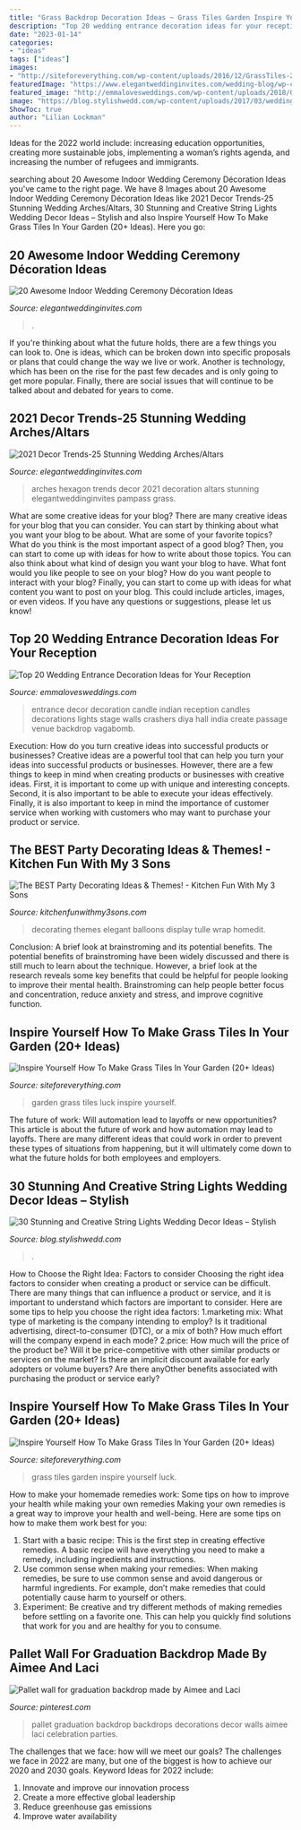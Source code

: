 ```yaml
---
title: "Grass Backdrop Decoration Ideas ~ Grass Tiles Garden Inspire Yourself Luck"
description: "Top 20 wedding entrance decoration ideas for your reception"
date: "2023-01-14"
categories:
- "ideas"
tags: ["ideas"]
images:
- "http://siteforeverything.com/wp-content/uploads/2016/12/GrassTiles-22.jpg"
featuredImage: "https://www.elegantweddinginvites.com/wedding-blog/wp-content/uploads/2015/12/stylish-indoor-wedding-ceremony-decor-ideas-with-lights-.jpg"
featured_image: "http://emmalovesweddings.com/wp-content/uploads/2018/06/wedding-entrance-decoration-ideas-with-candle-lights.jpg"
image: "https://blog.stylishwedd.com/wp-content/uploads/2017/03/wedding-decor-inspiration-from-string-lights-displays..jpg"
ShowToc: true
author: "Lilian Lockman"
---
```



Ideas for the 2022 world include: increasing education opportunities, creating more sustainable jobs, implementing a woman’s rights agenda, and increasing the number of refugees and immigrants.

	

		
searching about 20 Awesome Indoor Wedding Ceremony Décoration Ideas you've came to the right page. We have 8 Images about 20 Awesome Indoor Wedding Ceremony Décoration Ideas like 2021 Decor Trends-25 Stunning Wedding Arches/Altars, 30 Stunning and Creative String Lights Wedding Decor Ideas – Stylish and also Inspire Yourself How To Make Grass Tiles In Your Garden (20+ Ideas). Here you go:
		
    
## 20 Awesome Indoor Wedding Ceremony Décoration Ideas

<img loading=lazy src="https://www.elegantweddinginvites.com/wedding-blog/wp-content/uploads/2015/12/stylish-indoor-wedding-ceremony-decor-ideas-with-lights-.jpg" onerror="this.onerror=null;this.src='https://tse1.mm.bing.net/th?id=OIP.Sztx7D3MUhtW80X5JRoH_wHaLH&amp;pid=15.1';" alt="20 Awesome Indoor Wedding Ceremony Décoration Ideas">

_Source: elegantweddinginvites.com_

>. 

	

If you're thinking about what the future holds, there are a few things you can look to. One is ideas, which can be broken down into specific proposals or plans that could change the way we live or work. Another is technology, which has been on the rise for the past few decades and is only going to get more popular. Finally, there are social issues that will continue to be talked about and debated for years to come.

    
## 2021 Decor Trends-25 Stunning Wedding Arches/Altars

<img loading=lazy src="https://www.elegantweddinginvites.com/wedding-blog/wp-content/uploads/2020/12/DIY-hexagon-wooden-wedding-arches-with-fabric.jpg" onerror="this.onerror=null;this.src='https://tse2.mm.bing.net/th?id=OIP.tkCMZAUxLX9v4Na2-75DCgHaLe&amp;pid=15.1';" alt="2021 Decor Trends-25 Stunning Wedding Arches/Altars">

_Source: elegantweddinginvites.com_

>arches hexagon trends decor 2021 decoration altars stunning elegantweddinginvites pampass grass. 

	

What are some creative ideas for your blog?
There are many creative ideas for your blog that you can consider. You can start by thinking about what you want your blog to be about. What are some of your favorite topics? What do you think is the most important aspect of a good blog? Then, you can start to come up with ideas for how to write about those topics. You can also think about what kind of design you want your blog to have. What font would you like people to see on your blog? How do you want people to interact with your blog? Finally, you can start to come up with ideas for what content you want to post on your blog. This could include articles, images, or even videos. If you have any questions or suggestions, please let us know!

    
## Top 20 Wedding Entrance Decoration Ideas For Your Reception

<img loading=lazy src="http://emmalovesweddings.com/wp-content/uploads/2018/06/wedding-entrance-decoration-ideas-with-candle-lights.jpg" onerror="this.onerror=null;this.src='https://tse1.mm.bing.net/th?id=OIP.d4HV150MJjCRsa_3tUFoFgHaJ3&amp;pid=15.1';" alt="Top 20 Wedding Entrance Decoration Ideas for Your Reception">

_Source: emmalovesweddings.com_

>entrance decor decoration candle indian reception candles decorations lights stage walls crashers diya hall india create passage venue backdrop vagabomb. 

	

Execution: How do you turn creative ideas into successful products or businesses?
Creative ideas are a powerful tool that can help you turn your ideas into successful products or businesses. However, there are a few things to keep in mind when creating products or businesses with creative ideas. First, it is important to come up with unique and interesting concepts. Second, it is also important to be able to execute your ideas effectively. Finally, it is also important to keep in mind the importance of customer service when working with customers who may want to purchase your product or service.

    
## The BEST Party Decorating Ideas &amp; Themes! - Kitchen Fun With My 3 Sons

<img loading=lazy src="https://kitchenfunwithmy3sons.com/wp-content/uploads/2016/03/the-best-party-decorating-ideas-and-themes-17.jpg" onerror="this.onerror=null;this.src='https://tse2.mm.bing.net/th?id=OIP.akZrfX1EMY93ZECdfGuinwHaLI&amp;pid=15.1';" alt="The BEST Party Decorating Ideas &amp; Themes! - Kitchen Fun With My 3 Sons">

_Source: kitchenfunwithmy3sons.com_

>decorating themes elegant balloons display tulle wrap homedit. 

	

Conclusion: A brief look at brainstroming and its potential benefits.
The potential benefits of brainstroming have been widely discussed and there is still much to learn about the technique. However, a brief look at the research reveals some key benefits that could be helpful for people looking to improve their mental health. Brainstroming can help people better focus and concentration, reduce anxiety and stress, and improve cognitive function.

    
## Inspire Yourself How To Make Grass Tiles In Your Garden (20+ Ideas)

<img loading=lazy src="http://siteforeverything.com/wp-content/uploads/2016/12/GrassTiles-22.jpg" onerror="this.onerror=null;this.src='https://tse2.mm.bing.net/th?id=OIP.gUC-3cy_VC4y2Bd-UI_rNAAAAA&amp;pid=15.1';" alt="Inspire Yourself How To Make Grass Tiles In Your Garden (20+ Ideas)">

_Source: siteforeverything.com_

>garden grass tiles luck inspire yourself. 

	

The future of work: Will automation lead to layoffs or new opportunities?
This article is about the future of work and how automation may lead to layoffs. There are many different ideas that could work in order to prevent these types of situations from happening, but it will ultimately come down to what the future holds for both employees and employers.

    
## 30 Stunning And Creative String Lights Wedding Decor Ideas – Stylish

<img loading=lazy src="https://blog.stylishwedd.com/wp-content/uploads/2017/03/wedding-decor-inspiration-from-string-lights-displays..jpg" onerror="this.onerror=null;this.src='https://tse3.mm.bing.net/th?id=OIP.OQ7_jR1RRAIxAmDAGne54QHaKK&amp;pid=15.1';" alt="30 Stunning and Creative String Lights Wedding Decor Ideas – Stylish">

_Source: blog.stylishwedd.com_

>. 

	

How to Choose the Right Idea: Factors to consider
Choosing the right idea factors to consider when creating a product or service can be difficult. There are many things that can influence a product or service, and it is important to understand which factors are important to consider. Here are some tips to help you choose the right idea factors:
1.marketing mix: What type of marketing is the company intending to employ? Is it traditional advertising, direct-to-consumer (DTC), or a mix of both? How much effort will the company expend in each mode?
2.price: How much will the price of the product be? Will it be price-competitive with other similar products or services on the market? Is there an implicit discount available for early adopters or volume buyers? Are there anyOther benefits associated with purchasing the product or service early?

    
## Inspire Yourself How To Make Grass Tiles In Your Garden (20+ Ideas)

<img loading=lazy src="http://siteforeverything.com/wp-content/uploads/2016/12/GrassTiles-1.jpg" onerror="this.onerror=null;this.src='https://tse1.mm.bing.net/th?id=OIP.AdtDzlnWyZ7KiBfpze7NhQHaJ4&amp;pid=15.1';" alt="Inspire Yourself How To Make Grass Tiles In Your Garden (20+ Ideas)">

_Source: siteforeverything.com_

>grass tiles garden inspire yourself luck. 

	

How to make your homemade remedies work: Some tips on how to improve your health while making your own remedies
Making your own remedies is a great way to improve your health and well-being. Here are some tips on how to make them work best for you: 
1. Start with a basic recipe: This is the first step in creating effective remedies. A basic recipe will have everything you need to make a remedy, including ingredients and instructions. 
2. Use common sense when making your remedies: When making remedies, be sure to use common sense and avoid dangerous or harmful ingredients. For example, don’t make remedies that could potentially cause harm to yourself or others. 
3. Experiment: Be creative and try different methods of making remedies before settling on a favorite one. This can help you quickly find solutions that work for you and are healthy for you to consume.

    
## Pallet Wall For Graduation Backdrop Made By Aimee And Laci

<img loading=lazy src="https://i.pinimg.com/736x/4b/37/5e/4b375e976f887770d7f32a7ef9f2c92a--pallet-walls-graduation-ideas.jpg" onerror="this.onerror=null;this.src='https://tse1.mm.bing.net/th?id=OIP.Bc2X5Yuh1EhWZJQLOjkXhAHaJ3&amp;pid=15.1';" alt="Pallet wall for graduation backdrop made by Aimee and Laci">

_Source: pinterest.com_

>pallet graduation backdrop backdrops decorations decor walls aimee laci celebration parties. 

	

The challenges that we face: how will we meet our goals?
The challenges we face in 2022 are many, but one of the biggest is how to achieve our 2020 and 2030 goals. Keyword Ideas for 2022 include: 
1. Innovate and improve our innovation process 
2. Create a more effective global leadership 
3. Reduce greenhouse gas emissions 
4. Improve water availability 

